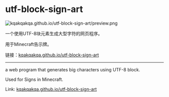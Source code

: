 # utf-block-sign-art

![kqakqakqa.github.io/utf-block-sign-art/preview.png](https://kqakqakqa.github.io/utf-block-sign-art/preview.webp)

一个使用UTF-8块元素生成大型字符的网页程序。

用于Minecraft告示牌。

链接：[kqakqakqa.github.io/utf-block-sign-art](https://kqakqakqa.github.io/utf-block-sign-art)

-----

a web program that generates big characters using UTF-8 block.

Used for Signs in Minecraft.

Link: [kqakqakqa.github.io/utf-block-sign-art](https://kqakqakqa.github.io/utf-block-sign-art)
